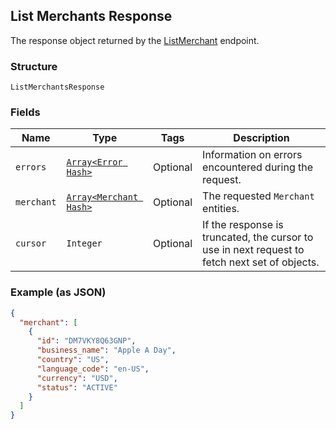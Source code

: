 ## List Merchants Response

The response object returned by the [ListMerchant](#endpoint-listmerchant) endpoint.

### Structure

`ListMerchantsResponse`

### Fields

| Name | Type | Tags | Description |
|  --- | --- | --- | --- |
| `errors` | [`Array<Error Hash>`](/doc/models/error.md) | Optional | Information on errors encountered during the request. |
| `merchant` | [`Array<Merchant Hash>`](/doc/models/merchant.md) | Optional | The requested `Merchant` entities. |
| `cursor` | `Integer` | Optional | If the  response is truncated, the cursor to use in next  request to fetch next set of objects. |

### Example (as JSON)

```json
{
  "merchant": [
    {
      "id": "DM7VKY8Q63GNP",
      "business_name": "Apple A Day",
      "country": "US",
      "language_code": "en-US",
      "currency": "USD",
      "status": "ACTIVE"
    }
  ]
}
```

